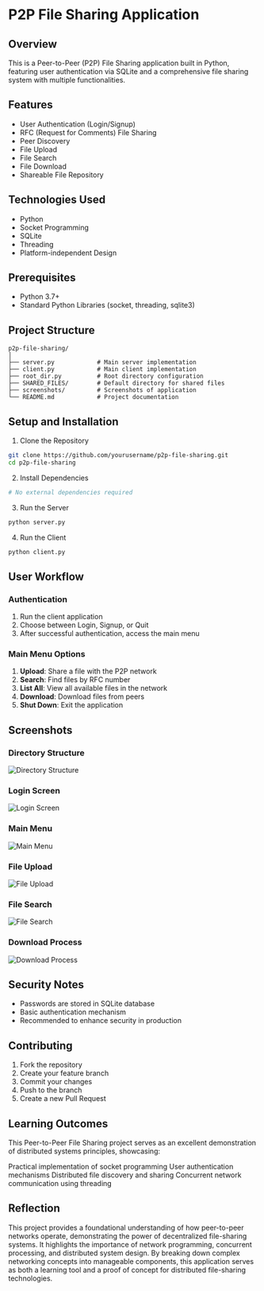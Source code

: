 # P2P File Sharing Application

## Overview
This is a Peer-to-Peer (P2P) File Sharing application built in Python, featuring user authentication via SQLite and a comprehensive file sharing system with multiple functionalities.

## Features
- User Authentication (Login/Signup)
- RFC (Request for Comments) File Sharing
- Peer Discovery
- File Upload
- File Search
- File Download
- Shareable File Repository

## Technologies Used
- Python
- Socket Programming
- SQLite
- Threading
- Platform-independent Design

## Prerequisites
- Python 3.7+
- Standard Python Libraries (socket, threading, sqlite3)

## Project Structure
```
p2p-file-sharing/
│
├── server.py            # Main server implementation
├── client.py            # Main client implementation
├── root_dir.py          # Root directory configuration
├── SHARED_FILES/        # Default directory for shared files
├── screenshots/         # Screenshots of application
└── README.md            # Project documentation
```

## Setup and Installation

1. Clone the Repository
```bash
git clone https://github.com/yourusername/p2p-file-sharing.git
cd p2p-file-sharing
```

2. Install Dependencies
```bash
# No external dependencies required
```

3. Run the Server
```bash
python server.py
```

4. Run the Client
```bash
python client.py
```

## User Workflow

### Authentication
1. Run the client application
2. Choose between Login, Signup, or Quit
3. After successful authentication, access the main menu

### Main Menu Options
1. **Upload**: Share a file with the P2P network
2. **Search**: Find files by RFC number
3. **List All**: View all available files in the network
4. **Download**: Download files from peers
5. **Shut Down**: Exit the application

## Screenshots

### Directory Structure
![Directory Structure](screenshots/directory_structure.png)

### Login Screen
![Login Screen](screenshots/login_screen.png)

### Main Menu
![Main Menu](screenshots/main_menu.png)

### File Upload
![File Upload](screenshots/file_upload.png)

### File Search
![File Search](screenshots/file_search.png)

### Download Process
![Download Process](screenshots/download_process.png)

## Security Notes
- Passwords are stored in SQLite database
- Basic authentication mechanism
- Recommended to enhance security in production

## Contributing
1. Fork the repository
2. Create your feature branch
3. Commit your changes
4. Push to the branch
5. Create a new Pull Request

## Learning Outcomes
This Peer-to-Peer File Sharing project serves as an excellent demonstration of distributed systems principles, showcasing:

Practical implementation of socket programming
User authentication mechanisms
Distributed file discovery and sharing
Concurrent network communication using threading

## Reflection
This project provides a foundational understanding of how peer-to-peer networks operate, demonstrating the power of decentralized file-sharing systems. It highlights the importance of network programming, concurrent processing, and distributed system design.
By breaking down complex networking concepts into manageable components, this application serves as both a learning tool and a proof of concept for distributed file-sharing technologies.
